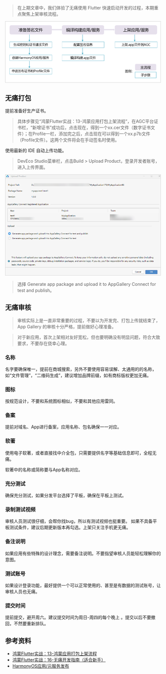 > 在上期文章中，我们体验了无痛使用 Flutter 快速启动开发的过程，本期重点聚焦上架审核流程。

![alt text](./figures/17-1.PNG)

## 无痛打包

提前准备好生产证书。

> 具体步骤见“鸿蒙Flutter实战：13-鸿蒙应用打包上架流程”，在AGC平台证书栏，“新增证书”成功后，点击现在，得到一个xx.cer文件（数字证书文件）；在Profile一栏，添加完之后，点击现在可以得到一个xx.p7b文件（Profile文件）。这两个文件将会在手动签名时使用。

使用最新的 IDE 自动上传功能。

> DevEco Studio菜单栏，点击Build > Upload Product，登录开发者账号，进入上传界面。

![alt text](./figures/17-2.PNG)

> 选择 Generate app package and upload it to AppGallery Connect for test and publish。

## 无痛审核

> 审核实际上是一直非常重要的过程，不要以为开发完、打包上传就结束了，App Gallery 的审核十分严格，提前做好心理准备。

> 对于新应用，首次上架相对友好宽松，但也要明确没有明显问题，符合大致要求，不要存在侥幸心理。

### 名称

名字要确保唯一，提前在商城搜索，另外不要使用容易误解、太通用的的名称，如“文件管理”，“二维码生成”，建议增加品牌前缀，如有商标版权更加无痛。

### 图标

按规范设计，不要和系统图标相似，不要和其他应用雷同。

### 备案

提前对域名、App进行备案，应用名称、包名确保一一对应。

### 软著

使用电子软著，或者直接找中介全包，只需要提供名字等基础信息即可，全程无痛。

软著中的名称或简称要与App名称对应。

### 充分测试

确保充分测试，如果分发平台选择了平板，确保在平板上测试。

### 录制测试视频

审核人员测试很仔细，会帮你找bug，所以有测试视频也挺重要。
如果不具备平板测试条件，建议后期更新版本再勾选。上架只关注手机更无痛。

### 备注说明

如果应用有些特殊的设计理念，需要备注说明。不要指望审核人员能轻松理解你的意图。

### 测试账号

如果设计登录功能，最好提供一个可以正常使用的、甚至是有数据的测试账号，让审核人员也无痛。

### 提交时间

提前提交，避开周六。建议提交时间为周日-周四的每个晚上 。提交以后不要撤回，不然要重新排队。

## 参考资料

- [鸿蒙Flutter实战：13-鸿蒙应用打包上架流程](./鸿蒙Flutter实战：13-鸿蒙应用打包上架流程.md)
- [鸿蒙Flutter实战：16-无痛开发指南（适合新手）](./鸿蒙Flutter实战：16-无痛开发指南（适合新手）.md)
- [HarmonyOS应用/元服务发布](https://developer.huawei.com/consumer/cn/doc/harmonyos-guides-V13/ide-publish-app-V13)
